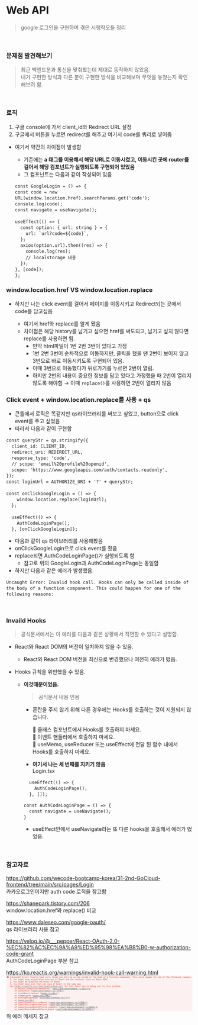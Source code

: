 # Web API

> google 로그인을 구현하며 겪은 시행착오들 정리

<br>

### 문제점 발견해보기

> 최근 백엔드분과 통신을 맞춰봤는데 제대로 동작하지 않았음.  
> 내가 구현한 방식과 다른 분이 구현한 방식을 비교해보며 무엇을 놓쳤는지 확인해보려 함.

<br>

### 로직

1. 구글 console에 가서 client_id와 Redirect URL 설정
2. 구글에서 버튼을 누르면 redirect를 해주고 여기서 code를 쿼리로 넣어줌

- 여기서 약간의 차이점이 발생함

  - 기존에는 **a 태그를 이용해서 해당 URL로 이동시켰고, 이동시킨 곳에 router를 걸어서 해당 컴포넌트가 실행되도록 구현되어 있었음**
  - 그 컴포넌트는 다음과 같이 작성되어 있음

  ```TSX
  const GoogleLogin = () => {
  const code = new URL(window.location.href).searchParams.get('code');
  console.log(code);
  const navigate = useNavigate();

  useEffect(() => {
    const option: { url: string } = {
      url: `url?code=${code}`,
    };
    axios(option.url).then((res) => {
      console.log(res);
      // localstorage 내용
    });
  }, [code]);
  };
  ```

### window.location.href VS window.location.replace

- 하지만 나는 click event를 걸어서 페이지를 이동시키고 Redirect되는 곳에서 code를 담고싶음

  - 여기서 href와 replace를 알게 됐음
  - 차이점은 해당 history를 남기고 싶으면 href를 써도되고, 남기고 싶지 않다면 replace를 사용하면 됨.
    - 만약 html파일이 1번 2번 3번이 있다고 가정
    - 1번 2번 3번이 순차적으로 이동하지만, 클릭을 했을 땐 2번이 보이지 않고 3번으로 바로 이동시키도록 구현되어 있음.
    - 이때 3번으로 이동했다가 뒤로가기를 누르면 2번이 열림.
    - 하지만 2번의 내용이 중요한 정보를 담고 있다고 가정했을 때 2번이 열리지 않도록 해야함 → 이때 `replace()`를 사용하면 2번이 열리지 않음

### Click event + window.location.replace를 사용 + qs

- 큰틀에서 로직은 똑같지만 qs라이브러리를 써보고 싶었고, button으로 click event를 주고 싶었음
- 따라서 다음과 같이 구현함

```TSX
const queryStr = qs.stringify({
  client_id: CLIENT_ID,
  redirect_uri: REDIRECT_URL,
  response_type: 'code',
  // scope: 'email%20profile%20openid',
  scope: 'https://www.googleapis.com/auth/contacts.readonly',
});
const loginUrl = AUTHORIZE_URI + '?' + queryStr;

const onClickGoogleLogin = () => {
    window.location.replace(loginUrl);
  };

  useEffect(() => {
    AuthCodeLoginPage();
  }, [onClickGoogleLogin]);

```

- 다음과 같이 qs 라이브러리를 사용해봤음
- onClickGoogleLogin으로 click event를 줬음
- replace되면 AuthCodeLoginPage()가 실행되도록 함
  - 참고로 위의 GoogleLogin과 AuthCodeLoginPage는 동일함
- 하지만 다음과 같은 에러가 발생했음.

```
Uncaught Error: Invalid hook call. Hooks can only be called inside of the body of a function component. This could happen for one of the following reasons:
```

<br>

### Invaild Hooks

> 공식문서에서는 이 에러를 다음과 같은 상황에서 직면할 수 있다고 설명함.

- React와 React DOM의 버전이 일치하지 않을 수 있음.
  - React와 React DOM 버전을 최신으로 변경했으나 여전히 에러가 떴음.
- Hooks 규칙을 위반했을 수 있음.

  - **이것때문이었음.**

    > 공식문서 내용 인용

    - 혼란을 주지 않기 위해 다른 경우에는 Hooks를 호출하는 것이 지원되지 않습니다.

      🔴 클래스 컴포넌트에서 Hooks를 호출하지 마세요.  
      🔴 이벤트 핸들러에서 호출하지 마세요.  
      🔴 useMemo, useReducer 또는 useEffect에 전달 된 함수 내에서 Hooks를 호출하지 마세요.

    - **여기서 나는 세 번째를 지키기 않음**
      <br>
      Login.tsx

    ```TSX
      useEffect(() => {
        AuthCodeLoginPage();
      }, []);
    ```

    ```TSX
    const AuthCodeLoginPage = () => {
      const navigate = useNavigate();
    }
    ```

    - useEffect안에서 useNavigate라는 또 다른 hooks을 호출해서 에러가 떴었음.

<br>

### 참고자료

https://github.com/wecode-bootcamp-korea/31-2nd-GoCloud-frontend/tree/main/src/pages/Login  
카카오로그인이지만 auth code 로직을 참고함

https://shanepark.tistory.com/206  
window.location.href와 replace() 비교

https://www.daleseo.com/google-oauth/  
qs 라이브러리 사용 참고

https://velog.io/@___pepper/React-OAuth-2.0-%EC%82%AC%EC%9A%A9%ED%95%98%EA%B8%B0-w-authorization-code-grant  
AuthCodeLoginPage 부분 참고

https://ko.reactjs.org/warnings/invalid-hook-call-warning.html  
![Invaild warning](/screen/Invalid%20Hook%20Call%20Warning.png)  
위 에러 메세지 참고
